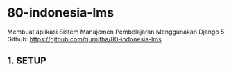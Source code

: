 # 80-indonesia-lms
Membuat aplikasi Sistem Manajemen Pembelajaran Menggunakan Django 5
Github: https://github.com/gurnitha/80-indonesia-lms


## 1. SETUP
